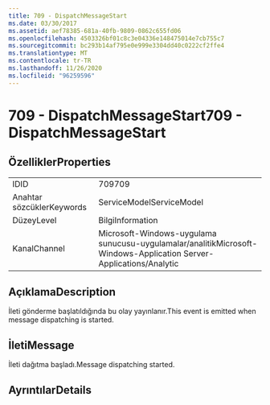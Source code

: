 ```yaml
---
title: 709 - DispatchMessageStart
ms.date: 03/30/2017
ms.assetid: aef78385-681a-40fb-9809-0862c655fd06
ms.openlocfilehash: 4503326bf01c8c3e04336e148475014e7cb755c7
ms.sourcegitcommit: bc293b14af795e0e999e3304dd40c0222cf2ffe4
ms.translationtype: MT
ms.contentlocale: tr-TR
ms.lasthandoff: 11/26/2020
ms.locfileid: "96259596"
---
```

# <a name="709---dispatchmessagestart"></a><span data-ttu-id="5ed4a-102">709 - DispatchMessageStart</span><span class="sxs-lookup"><span data-stu-id="5ed4a-102">709 - DispatchMessageStart</span></span>

## <a name="properties"></a><span data-ttu-id="5ed4a-103">Özellikler</span><span class="sxs-lookup"><span data-stu-id="5ed4a-103">Properties</span></span>  
  
|||  
|-|-|  
|<span data-ttu-id="5ed4a-104">ID</span><span class="sxs-lookup"><span data-stu-id="5ed4a-104">ID</span></span>|<span data-ttu-id="5ed4a-105">709</span><span class="sxs-lookup"><span data-stu-id="5ed4a-105">709</span></span>|  
|<span data-ttu-id="5ed4a-106">Anahtar sözcükler</span><span class="sxs-lookup"><span data-stu-id="5ed4a-106">Keywords</span></span>|<span data-ttu-id="5ed4a-107">ServiceModel</span><span class="sxs-lookup"><span data-stu-id="5ed4a-107">ServiceModel</span></span>|  
|<span data-ttu-id="5ed4a-108">Düzey</span><span class="sxs-lookup"><span data-stu-id="5ed4a-108">Level</span></span>|<span data-ttu-id="5ed4a-109">Bilgi</span><span class="sxs-lookup"><span data-stu-id="5ed4a-109">Information</span></span>|  
|<span data-ttu-id="5ed4a-110">Kanal</span><span class="sxs-lookup"><span data-stu-id="5ed4a-110">Channel</span></span>|<span data-ttu-id="5ed4a-111">Microsoft-Windows-uygulama sunucusu-uygulamalar/analitik</span><span class="sxs-lookup"><span data-stu-id="5ed4a-111">Microsoft-Windows-Application Server-Applications/Analytic</span></span>|  
  
## <a name="description"></a><span data-ttu-id="5ed4a-112">Açıklama</span><span class="sxs-lookup"><span data-stu-id="5ed4a-112">Description</span></span>  

 <span data-ttu-id="5ed4a-113">İleti gönderme başlatıldığında bu olay yayınlanır.</span><span class="sxs-lookup"><span data-stu-id="5ed4a-113">This event is emitted when message dispatching is started.</span></span>  
  
## <a name="message"></a><span data-ttu-id="5ed4a-114">İleti</span><span class="sxs-lookup"><span data-stu-id="5ed4a-114">Message</span></span>  

 <span data-ttu-id="5ed4a-115">İleti dağıtma başladı.</span><span class="sxs-lookup"><span data-stu-id="5ed4a-115">Message dispatching started.</span></span>  
  
## <a name="details"></a><span data-ttu-id="5ed4a-116">Ayrıntılar</span><span class="sxs-lookup"><span data-stu-id="5ed4a-116">Details</span></span>

